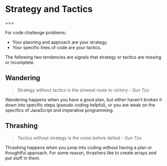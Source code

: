 # Strategy and Tactics
===

For code challenge problems:
- Your planning and approach are your strategy.
- Your specific lines of code are your tactics.

The following two tendencies are signals that strategy or tactics are missing or
incomplete.

## Wandering

> Strategy without tactics is the slowest route to victory _- Sun Tzu_

Wandering happens when you have a good plan, but either haven't broken it down
into specific steps (pseudo coding helpful), or you are weak on the specifics of
JavaScript and imperative programming.

## Thrashing

> Tactics without strategy is the noise before defeat _- Sun Tzu_

Thrashing happens when you jump into coding without having a plan or thoughtful
approach. For some reason, thrashers like to create arrays and put stuff in
them.

